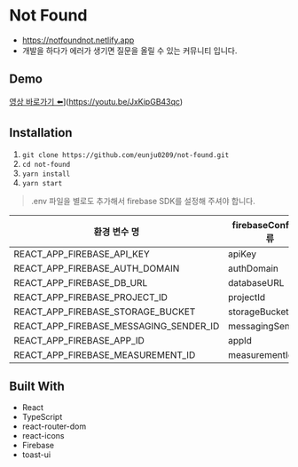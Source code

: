 # Not Found

- https://notfoundnot.netlify.app
- 개발을 하다가 에러가 생기면 질문을 올릴 수 있는 커뮤니티 입니다.

## Demo
[영상 바로가기 ⬅️](https://i9.ytimg.com/vi/JxKipGB43qc/mqdefault.jpg?sqp=CND_1psG-oaymwEmCMACELQB8quKqQMa8AEB-AH-CYACkgWKAgwIABABGGUgZShlMA8=&rs=AOn4CLB54-UJTCV33H8Njfo38wtkzIkgbg)](https://youtu.be/JxKipGB43qc)

## Installation

1. `git clone https://github.com/eunju0209/not-found.git`
2. `cd not-found`
3. `yarn install`
4. `yarn start`

> .env 파일을 별로도 추가해서 firebase SDK를 설정해 주셔야 합니다.

| 환경 변수 명                           | firebaseConfig 종류 |
| -------------------------------------- | ------------------- |
| REACT_APP_FIREBASE_API_KEY             | apiKey              |
| REACT_APP_FIREBASE_AUTH_DOMAIN         | authDomain          |
| REACT_APP_FIREBASE_DB_URL              | databaseURL         |
| REACT_APP_FIREBASE_PROJECT_ID          | projectId           |
| REACT_APP_FIREBASE_STORAGE_BUCKET      | storageBucket       |
| REACT_APP_FIREBASE_MESSAGING_SENDER_ID | messagingSenderId   |
| REACT_APP_FIREBASE_APP_ID              | appId               |
| REACT_APP_FIREBASE_MEASUREMENT_ID      | measurementId       |

## Built With

- React
- TypeScript
- react-router-dom
- react-icons
- Firebase
- toast-ui
